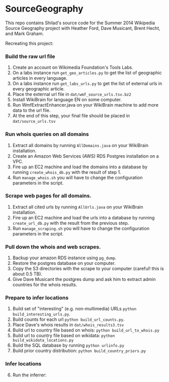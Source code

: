SourceGeography
===============

This repo contains Shilad's source code for the Summer 2014 Wikipedia Source Geography project with Heather Ford, Dave Musicant, Brent Hecht, and Mark Graham.

Recreating this project:

### Build the raw url file

1. Create an account on Wikimedia Foundation's Tools Labs.
2. On a labs instance run `get_geo_articles.py` to get the list of geographic articles in every language.
3. On a labs instance run `get_labs_urls.py` to get the list of external urls in every geographic article.
4. Place the external url file in `dat/wmf_source_urls.tsv.bz2`
4. Install WikiBrain for language EN on some computer.
5. Run WmfExtractEnhancer.java on your WikiBrain machine to add more data to the url file.
6. At the end of this step, your final file should be placed in `dat/source_urls.tsv`

### Run  whois queries on all domains

1. Extract all domains by running `AllDomains.java` on your WikiBrain installation.
2. Create an Amazon Web Services (AWS) RDS Postgres installation on a VPC.
3. Fire up an EC2 machine and load the domains into a database by running `create_whois_db.py` with the result of step 1.
4. Run `manage_whois.sh` you will have to change the configuration parameters in the script.

### Scrape web pages for all domains.

1. Extract all cited urls by running `AllUrls.java` on your WikiBrain installation.
2. Fire up an EC2 machine and load the urls into a database by running `create_url_db.py` with the result from the previous step.
4. Run `manage_scraping.sh` you will have to change the configuration parameters in the script.

### Pull down the whois and web scrapes.

1. Backup your amazon RDS instance using `pg_dump`.
2. Restore the postgres database on your computer.
3. Copy the S3 directories with the scrape to your computer (careful! this is about 0.5 TB).
4. Give Dave Musicant the postgres dump and ask him to extract admin countries for the whois results.

### Prepare to infer locations
1. Build set of "interesting" (e.g. non-multimedia) URLs `python build_interesting_urls.py`.
2. Build counts for each url `python build_url_counts.py`.
1. Place Dave's whois results in `dat/whois_results3.tsv`
2. Build url to country file based on whois: `python build_url_to_whois.py`
3. Build url to country file based on wikidata: `python build_wikidata_locations.py`
4. Build the SQL database by running `python urlinfo.py`
4. Build prior country distribution: `python build_country_priors.py`

### Infer locations

6. Run the inferrer:
